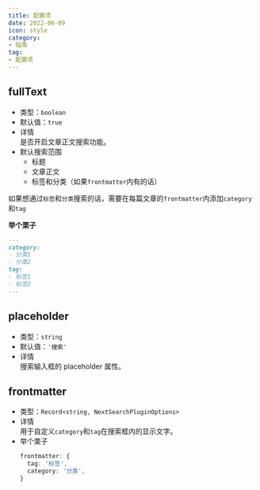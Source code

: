 ```yaml
---
title: 配置项
date: 2022-06-09
icon: style
category:
- 指南
tag:
- 配置项
---
```


<!-- More -->

## fullText

- 类型：`boolean`
- 默认值：`true`
- 详情\
  是否开启文章正文搜索功能。
- 默认搜索范围
  - 标题
  - 文章正文
  - 标签和分类（如果`frontmatter`内有的话）

如果想通过`标签`和`分类`搜索的话，需要在每篇文章的`frontmatter`内添加`category`和`tag`

**举个栗子**

```md
---
category:
- 分类1
- 分类2
tag:
- 标签1
- 标签2
---
```

## placeholder

- 类型：`string`
- 默认值：`'搜索'`
- 详情\
  搜索输入框的 placeholder 属性。

## frontmatter

- 类型：`Record<string, NextSearchPluginOptions>`
- 详情\
  用于自定义`category`和`tag`在搜索框内的显示文字。
- 举个栗子
  ```ts
  frontmatter: {
    tag: '标签',
    category: '分类',
  }
  ```
